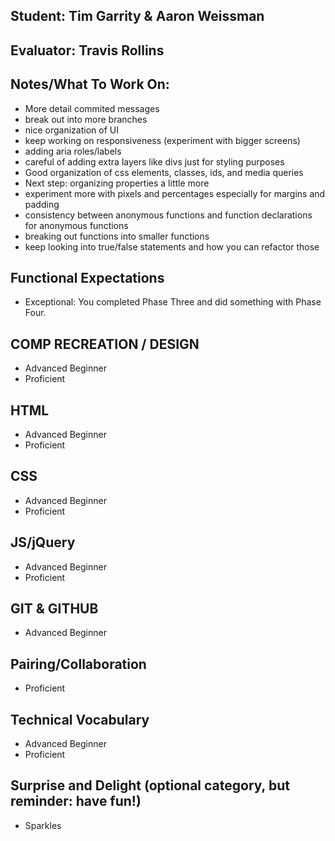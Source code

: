 ## Student: Tim Garrity & Aaron Weissman
## Evaluator: Travis Rollins
## Notes/What To Work On:

* More detail commited messages
* break out into more branches
* nice organization of UI
* keep working on responsiveness (experiment with bigger screens)
* adding aria roles/labels
* careful of adding extra layers like divs just for styling purposes
* Good organization of css elements, classes, ids, and media queries
* Next step: organizing properties a little more
* experiment more with pixels and percentages especially for margins and padding
* consistency between anonymous functions and function declarations for anonymous functions
* breaking out functions into smaller functions
* keep looking into true/false statements and how you can refactor those

## Functional Expectations

* Exceptional: You completed Phase Three and did something with Phase Four.


## COMP RECREATION / DESIGN

* Advanced Beginner  
* Proficient  


## HTML

* Advanced Beginner  
* Proficient  


## CSS

* Advanced Beginner  
* Proficient  


## JS/jQuery

* Advanced Beginner  
* Proficient  


## GIT & GITHUB

* Advanced Beginner  

## Pairing/Collaboration

* Proficient  

## Technical Vocabulary

* Advanced Beginner
* Proficient

## Surprise and Delight (optional category, but reminder: have fun!)

* Sparkles  